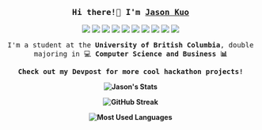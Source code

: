 <h3 align="center"><samp>Hi there!👋 I'm <a href="https://jkuo630.github.io/" style=text-decoration: none>Jason Kuo</a></samp></h3>
<p align="center"> 
	<img src="https://img.shields.io/badge/-Java-ED8B00?logoColor=white">
	<img src="https://img.shields.io/badge/-Python-3776AB?logo=python&logoColor=white">
	<img src="https://img.shields.io/badge/-HTML-E34F26?logo=html5&logoColor=white">
	<img src="https://img.shields.io/badge/-CSS-1572B6?logo=css3&logoColor=white">
	<img src="https://img.shields.io/badge/-JavaScript-F7DF1E?logo=javascript&logoColor=white">
	<img src="https://img.shields.io/badge/-React.js-61DAFB?logo=react&logoColor=white">
	<img src="https://img.shields.io/badge/-Node.js-339933?logo=node.js&logoColor=white">
	<img src="https://img.shields.io/badge/-Express.js-000000?logo=express&logoColor=white">
	<img src="https://img.shields.io/badge/-MySQL-4479A1?logo=mysql&logoColor=white">
	<img src="https://img.shields.io/badge/-MongoDB-47A248?logo=mongodb&logoColor=white">
</p>

<p align="center"><samp>I'm a student at the <b>University of British Columbia</b>, double majoring in 💻 <b>Computer Science and Business<b> 📊</samp></p>
<p align="center"><samp>Check out my <a href="https://devpost.com/jkuo630?ref_content=user-portfolio&ref_feature=portfolio&ref_medium=global-nav" style="text-decoration: none">Devpost</a> for more cool hackathon projects!</samp></h3>
	
<div align="center">
	
![Jason's Stats](https://github-readme-stats-sigma-five.vercel.app/api?username=jkuo630&hide=stars&count_private=true&show_icons=true&theme=algolia&border_radius=20)
	
![GitHub Streak](https://streak-stats.demolab.com?user=jkuo630&count_private=true&theme=algolia&border_radius=20)
	
	
![Most Used Languages](https://github-readme-stats-sigma-five.vercel.app/api/top-langs/?username=jkuo630&layout=compact&show_icons=true&theme=algolia&border_radius=20)
	
</div>
